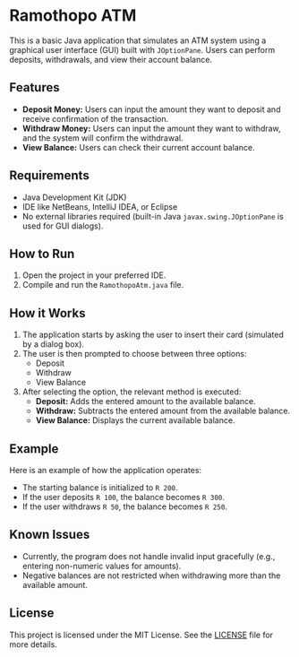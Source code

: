 # Ramothopo ATM

This is a basic Java application that simulates an ATM system using a graphical user interface (GUI) built with `JOptionPane`. Users can perform deposits, withdrawals, and view their account balance.

## Features

- **Deposit Money:** Users can input the amount they want to deposit and receive confirmation of the transaction.
- **Withdraw Money:** Users can input the amount they want to withdraw, and the system will confirm the withdrawal.
- **View Balance:** Users can check their current account balance.

## Requirements

- Java Development Kit (JDK)
- IDE like NetBeans, IntelliJ IDEA, or Eclipse
- No external libraries required (built-in Java `javax.swing.JOptionPane` is used for GUI dialogs).

## How to Run


1. Open the project in your preferred IDE.
2. Compile and run the `RamothopoAtm.java` file.

## How it Works

1. The application starts by asking the user to insert their card (simulated by a dialog box).
2. The user is then prompted to choose between three options:
   - Deposit
   - Withdraw
   - View Balance
3. After selecting the option, the relevant method is executed:
   - **Deposit:** Adds the entered amount to the available balance.
   - **Withdraw:** Subtracts the entered amount from the available balance.
   - **View Balance:** Displays the current available balance.

## Example

Here is an example of how the application operates:

- The starting balance is initialized to `R 200`.
- If the user deposits `R 100`, the balance becomes `R 300`.
- If the user withdraws `R 50`, the balance becomes `R 250`.

## Known Issues

- Currently, the program does not handle invalid input gracefully (e.g., entering non-numeric values for amounts).
- Negative balances are not restricted when withdrawing more than the available amount.

## License

This project is licensed under the MIT License. See the [LICENSE](LICENSE) file for more details.

